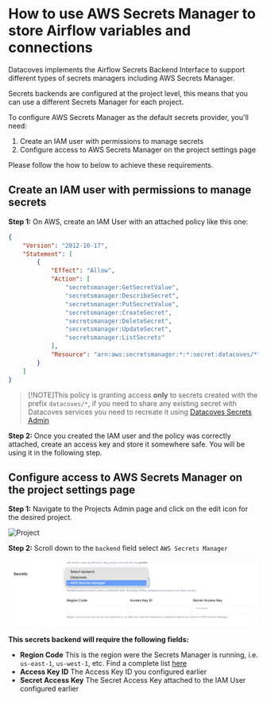 # How to use AWS Secrets Manager to store Airflow variables and connections

Datacoves implements the Airflow Secrets Backend Interface to support different types of secrets managers
including AWS Secrets Manager.

Secrets backends are configured at the project level, this means that you can use a different Secrets Manager for each project.

To configure AWS Secrets Manager as the default secrets provider, you'll need:

1) Create an IAM user with permissions to manage secrets
2) Configure access to AWS Secrets Manager on the project settings page

Please follow the how to below to achieve these requirements.

## Create an IAM user with permissions to manage secrets

**Step 1:** On AWS, create an IAM User with an attached policy like this one:

```json
{
	"Version": "2012-10-17",
	"Statement": [
		{
			"Effect": "Allow",
			"Action": [
				"secretsmanager:GetSecretValue",
				"secretsmanager:DescribeSecret",
				"secretsmanager:PutSecretValue",
				"secretsmanager:CreateSecret",
				"secretsmanager:DeleteSecret",
				"secretsmanager:UpdateSecret",
				"secretsmanager:ListSecrets"
			],
			"Resource": "arn:aws:secretsmanager:*:*:secret:datacoves/*"
		}
	]
}
```

>[!NOTE]This policy is granting access **only** to secrets created with the prefix `datacoves/*`, if you need to 
share any existing secret with Datacoves services you need to recreate it using [Datacoves Secrets Admin](how-tos/datacoves/how_to_secrets)

**Step 2:** Once you created the IAM user and the policy was correctly attached, create an access key and store it somewhere safe. You will be using it in the following step.

## Configure access to AWS Secrets Manager on the project settings page

**Step 1:** Navigate to the Projects Admin page and click on the edit icon for the desired project.

![Project](assets/menu_projects.gif)

**Step 2:** Scroll down to the `backend` field select `AWS Secrets Manager`

![Project Secrets Backend](./assets/edit_project_secrets_backend.png)

**This secrets backend will require the following fields:**

- **Region Code** This is the region were the Secrets Manager is running, i.e. `us-east-1`, `us-west-1`, etc. Find a complete list [here](https://docs.aws.amazon.com/AWSEC2/latest/UserGuide/using-regions-availability-zones.html)
- **Access Key ID** The Access Key ID you configured earlier
- **Secret Access Key** The Secret Access Key attached to the IAM User configured earlier

